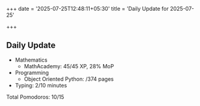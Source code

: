 +++
date = '2025-07-25T12:48:11+05:30'
title = 'Daily Update for 2025-07-25'

+++

## Daily Update

- Mathematics
  - MathAcademy: 45/45 XP, 28% MoP
- Programming
  - Object Oriented Python: /374 pages 
- Typing: 2/10 minutes

Total Pomodoros: 10/15

